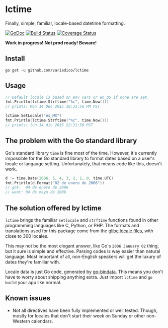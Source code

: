 # lctime

Finally, simple, familiar, locale-based datetime formatting.

[![GoDoc](https://godoc.org/github.com/variadico/lctime?status.svg)](https://godoc.org/github.com/variadico/lctime)
[![Build Status](https://drone.io/github.com/variadico/lctime/status.png)](https://drone.io/github.com/variadico/lctime/latest)
[![Coverage Status](https://coveralls.io/repos/variadico/lctime/badge.svg?branch=master&service=github)](https://coveralls.io/github/variadico/lctime?branch=master)

**Work in progress! Not prod ready! Beware!**

## Install

```
go get -u github.com/variadico/lctime
```

## Usage

```go
// Default locale is based on env vars or en_US if none are set.
fmt.Println(lctime.Strftime("%c", time.Now()))
// prints: Mon 14 Dec 2015 10:31:56 PM PST

lctime.SetLocale("es_MX")
fmt.Println(lctime.Strftime("%c", time.Now()))
// prints: lun 14 dic 2015 22:31:56 PST
```

## The problem with the Go standard library

Go's standard library `time` is fine most of the time. However, it's currently
impossible for the Go standard library to format dates based on a user's locale
or langauge setting. Unfortunately, that means code like this, doesn't work.

```go
d := time.Date(2006, 5, 4, 3, 2, 1, 0, time.UTC)
fmt.Println(d.Format("02 de enero de 2006"))
// got:  04 de enero de 2006
// want: 04 de mayo de 2006
```

## The solution offered by lctime

`lctime` brings the familiar `setlocale` and `strftime` functions found in other
programming languages like C, Python, or PHP. The formats and translations used
for this package come from the [glibc locale files], with close to 300 locales.

This may not be the most elegant answer, like Go's `2006 January 02` thing, but
it sure is simple and effective. Parsing codes is way easier than natural
language. Most important of all, non-English speakers will get the luxury of
dates they're familiar with.

Locale data is just Go code, generated by [go-bindata]. This means you don't
have to worry about shipping anything extra. Just import `lctime` and `go build`
your app like normal.

## Known issues

* Not all directives have been fully implemented or well tested. Though, mostly
for locales that don't start their week on Sunday or other non-Western
calendars.

[glibc locale files]: http://lh.2xlibre.net/
[go-bindata]: https://github.com/jteeuwen/go-bindata
